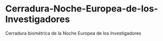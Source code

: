 # Cerradura-Noche-Europea-de-los-Investigadores
Cerradura biométrica de la Noche Europea de los Investigadores
